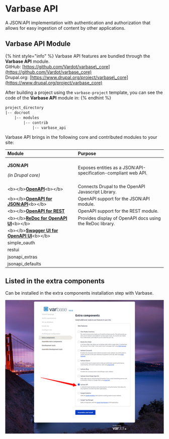 # Varbase API

A JSON:API implementation with authentication and authorization that allows for easy ingestion of content by other applications.

## Varbase API Module

{% hint style="info" %}
Varbase API features are bundled through the **Varbase API** module.  
GitHub: [https://github.com/Vardot/varbase\_core](https://github.com/Vardot/varbase_core)  
Drupal.org: [https://www.drupal.org/project/varbase\_core](https://www.drupal.org/project/varbase_core) 

After building a project using the `varbase-project` template, you can see the code of the **Varbase API** module in:
{% endhint %}

```text
project_directory
|-- docroot
    |-- modules
        |-- contrib
            |-- varbase_api
```

Varbase API brings in the following core and contributed modules to your site:

<table>
  <thead>
    <tr>
      <th style="text-align:left">Module</th>
      <th style="text-align:left">Purpose</th>
    </tr>
  </thead>
  <tbody>
    <tr>
      <td style="text-align:left">
        <p><b>JSON:API</b>
        </p>
        <p><em>(in Drupal core)</em>
        </p>
      </td>
      <td style="text-align:left">Exposes entities as a JSON:API-specification-compliant web API.</td>
    </tr>
    <tr>
      <td style="text-align:left">&lt;b&gt;&lt;/b&gt;<a href="https://www.drupal.org/project/openapi"><b>OpenAPI</b></a>&lt;b&gt;&lt;/b&gt;</td>
      <td
      style="text-align:left">Connects Drupal to the OpenAPI Javascript Library.</td>
    </tr>
    <tr>
      <td style="text-align:left">&lt;b&gt;&lt;/b&gt;<a href="https://www.drupal.org/project/openapi_jsonapi"><b>OpenAPI for JSON:API</b></a>&lt;b&gt;&lt;/b&gt;</td>
      <td
      style="text-align:left">OpenAPI support for the JSON:API module.</td>
    </tr>
    <tr>
      <td style="text-align:left">&lt;b&gt;&lt;/b&gt;<a href="https://www.drupal.org/project/openapi_rest"><b>OpenAPI for REST</b></a><b> </b>
      </td>
      <td style="text-align:left">OpenAPI support for the REST module.</td>
    </tr>
    <tr>
      <td style="text-align:left">&lt;b&gt;&lt;/b&gt;<a href="https://www.drupal.org/project/openapi_ui_redoc"><b>ReDoc for OpenAPI UI</b></a>&lt;b&gt;&lt;/b&gt;</td>
      <td
      style="text-align:left">Provides display of OpenAPI docs using the ReDoc library.</td>
    </tr>
    <tr>
      <td style="text-align:left">&lt;b&gt;&lt;/b&gt;<a href="https://www.drupal.org/project/openapi_ui_swagger"><b>Swagger UI for OpenAPI UI</b></a>&lt;b&gt;&lt;/b&gt;</td>
      <td
      style="text-align:left"></td>
    </tr>
    <tr>
      <td style="text-align:left">simple_oauth</td>
      <td style="text-align:left"></td>
    </tr>
    <tr>
      <td style="text-align:left">restui</td>
      <td style="text-align:left"></td>
    </tr>
    <tr>
      <td style="text-align:left">jsonapi_extras</td>
      <td style="text-align:left"></td>
    </tr>
    <tr>
      <td style="text-align:left">jsonapi_defaults</td>
      <td style="text-align:left"></td>
    </tr>
  </tbody>
</table>

## Listed in the extra components

Can be installed in the extra components installation step with Varbase.

![Varbase API in the List of Varbase Extra Components Installation Step](../../../.gitbook/assets/extra-components-varbase-varbase_api.png)



